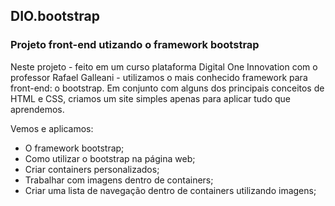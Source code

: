 ## DIO.bootstrap

### Projeto front-end utizando o framework bootstrap 

Neste projeto - feito em um curso plataforma Digital One Innovation com o professor Rafael Galleani - utilizamos o mais conhecido framework para front-end: o bootstrap. Em conjunto com alguns dos principais conceitos de HTML e CSS, criamos um site simples apenas para aplicar tudo que aprendemos.

Vemos e aplicamos:

- O framework bootstrap;
- Como utilizar o bootstrap na página web;
- Criar containers personalizados;
- Trabalhar com imagens dentro de containers;
- Criar uma lista de navegação dentro de containers utilizando imagens;
